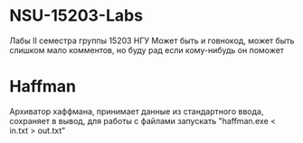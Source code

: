 # NSU-15203-Labs
Лабы II семестра группы 15203 НГУ
Может быть и говнокод, может быть слишком мало комментов, но буду рад если кому-нибудь он поможет
# Haffman
Архиватор хаффмана, принимает данные из стандартного ввода, сохраняет в вывод, для работы с файлами запускать "haffman.exe < in.txt > out.txt"
